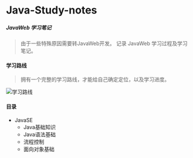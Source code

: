 # Java-Study-notes
##### JavaWeb 学习笔记 

> 由于一些特殊原因需要转JavaWeb开发。
> 记录 JavaWeb 学习过程及学习笔记。

#### 学习路线 

> 拥有一个完整的学习路线，才能给自己确定定位，以及学习进度。

![学习路线](http://wx2.sinaimg.cn/mw690/0060lm7Tly1ftbggww075j31kw5s7hdt.jpg)

#### 目录

 * JavaSE
   *  Java基础知识
     * Java语法基础
     * 流程控制
   *  面向对象基础
